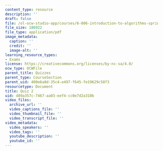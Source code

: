 ```yaml
---
content_type: resource
description: ''
draft: false
file: /ol-ocw-studio-app/courses/6-006-introduction-to-algorithms-spring-2020/d89a357c7467aa03eef4cc0e7d2a310b_MIT6_006S20_q2.pdf
file_size: 186922
file_type: application/pdf
image_metadata:
  caption: ''
  credit: ''
  image-alt: ''
learning_resource_types:
- Exams
license: https://creativecommons.org/licenses/by-nc-sa/4.0/
ocw_type: OCWFile
parent_title: Quizzes
parent_type: CourseSection
parent_uid: 400e6a8d-35c4-e497-f645-fe19629c58f3
resourcetype: Document
title: Quiz 2
uid: d89a357c-7467-aa03-eef4-cc0e7d2a310b
video_files:
  archive_url: ''
  video_captions_file: ''
  video_thumbnail_file: ''
  video_transcript_file: ''
video_metadata:
  video_speakers: ''
  video_tags: ''
  youtube_description: ''
  youtube_id: ''
---
```

